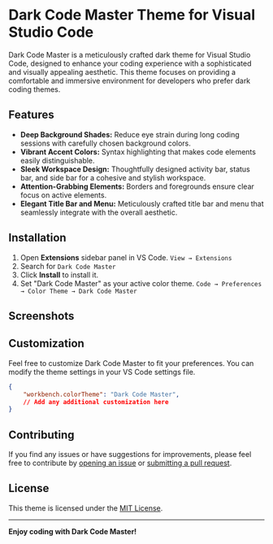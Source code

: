# Dark Code Master Theme for Visual Studio Code

Dark Code Master is a meticulously crafted dark theme for Visual Studio Code, designed to enhance your coding experience with a sophisticated and visually appealing aesthetic. This theme focuses on providing a comfortable and immersive environment for developers who prefer dark coding themes.

## Features

- **Deep Background Shades:** Reduce eye strain during long coding sessions with carefully chosen background colors.
- **Vibrant Accent Colors:** Syntax highlighting that makes code elements easily distinguishable.
- **Sleek Workspace Design:** Thoughtfully designed activity bar, status bar, and side bar for a cohesive and stylish workspace.
- **Attention-Grabbing Elements:** Borders and foregrounds ensure clear focus on active elements.
- **Elegant Title Bar and Menu:** Meticulously crafted title bar and menu that seamlessly integrate with the overall aesthetic.

## Installation

1. Open **Extensions** sidebar panel in VS Code. `View → Extensions`
2. Search for `Dark Code Master`
3. Click **Install** to install it.
4. Set "Dark Code Master" as your active color theme. `Code → Preferences → Color Theme → Dark Code Master`

## Screenshots

## Customization

Feel free to customize Dark Code Master to fit your preferences. You can modify the theme settings in your VS Code settings file.

```json
{
	"workbench.colorTheme": "Dark Code Master",
	// Add any additional customization here
}
```

## Contributing

If you find any issues or have suggestions for improvements, please feel free to contribute by [opening an issue](https://github.com/ajay-dhangar/dark-code-master-theme/issues) or [submitting a pull request](https://github.com/ajay-dhangar/dark-code-master-theme/pulls).

## License

This theme is licensed under the [MIT License](LICENSE).

---

**Enjoy coding with Dark Code Master!**


